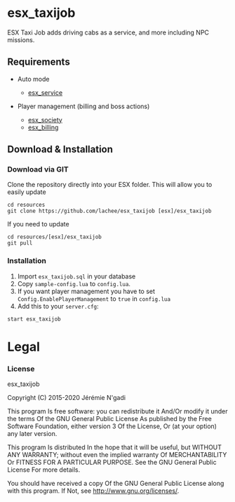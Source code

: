 # esx_taxijob

ESX Taxi Job adds driving cabs as a service, and more including NPC missions.

## Requirements

* Auto mode
  * [esx_service](https://github.com/ESX-Org/esx_service)

* Player management (billing and boss actions)
  * [esx_society](https://github.com/ESX-Org/esx_society)
  * [esx_billing](https://github.com/ESX-Org/esx_billing)

## Download & Installation

### Download via GIT

Clone the repository directly into your ESX folder.
This will allow you to easily update

```
cd resources
git clone https://github.com/lachee/esx_taxijob [esx]/esx_taxijob
```

If you need to update

```
cd resources/[esx]/esx_taxijob
git pull
```


### Installation
1. Import `esx_taxijob.sql` in your database
2. Copy `sample-config.lua` to `config.lua`.
3. If you want player management you have to set `Config.EnablePlayerManagement` to `true` in `config.lua`
4. Add this to your `server.cfg`:

```
start esx_taxijob
```

# Legal
### License
esx_taxijob

Copyright (C) 2015-2020 Jérémie N'gadi

This program Is free software: you can redistribute it And/Or modify it under the terms Of the GNU General Public License As published by the Free Software Foundation, either version 3 Of the License, Or (at your option) any later version.

This program Is distributed In the hope that it will be useful, but WITHOUT ANY WARRANTY; without even the implied warranty Of MERCHANTABILITY Or FITNESS FOR A PARTICULAR PURPOSE. See the GNU General Public License For more details.

You should have received a copy Of the GNU General Public License along with this program. If Not, see http://www.gnu.org/licenses/.
